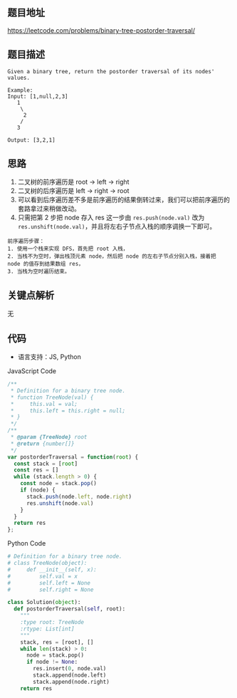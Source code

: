 ## 题目地址
https://leetcode.com/problems/binary-tree-postorder-traversal/

## 题目描述
```
Given a binary tree, return the postorder traversal of its nodes' values.

Example:
Input: [1,null,2,3]
   1
    \
     2
    /
   3

Output: [3,2,1]
```

## 思路

1. 二叉树的前序遍历是 root -> left -> right
2. 二叉树的后序遍历是 left -> right -> root
3. 可以看到后序遍历差不多是前序遍历的结果倒转过来，我们可以把前序遍历的套路拿过来稍做改动。
4. 只需把第 2 步把 node 存入 res 这一步由 `res.push(node.val)` 改为 `res.unshift(node.val)`，并且将左右子节点入栈的顺序调换一下即可。

```
前序遍历步骤：
1. 使用一个栈来实现 DFS，首先把 root 入栈，
2. 当栈不为空时，弹出栈顶元素 node，然后把 node 的左右子节点分别入栈，接着把 node 的值存到结果数组 res，
3. 当栈为空时遍历结束。
```

## 关键点解析

无

## 代码

* 语言支持：JS, Python

JavaScript Code
```js
/**
 * Definition for a binary tree node.
 * function TreeNode(val) {
 *     this.val = val;
 *     this.left = this.right = null;
 * }
 */
/**
 * @param {TreeNode} root
 * @return {number[]}
 */
var postorderTraversal = function(root) {
  const stack = [root]
  const res = []
  while (stack.length > 0) {
    const node = stack.pop()
    if (node) {
      stack.push(node.left, node.right)
      res.unshift(node.val)
    }
  }
  return res
};
```

Python Code
```py
# Definition for a binary tree node.
# class TreeNode(object):
#     def __init__(self, x):
#         self.val = x
#         self.left = None
#         self.right = None

class Solution(object):
  def postorderTraversal(self, root):
    """
    :type root: TreeNode
    :rtype: List[int]
    """
    stack, res = [root], []
    while len(stack) > 0:
      node = stack.pop()
      if node != None:
        res.insert(0, node.val)
        stack.append(node.left)
        stack.append(node.right)
    return res
```
